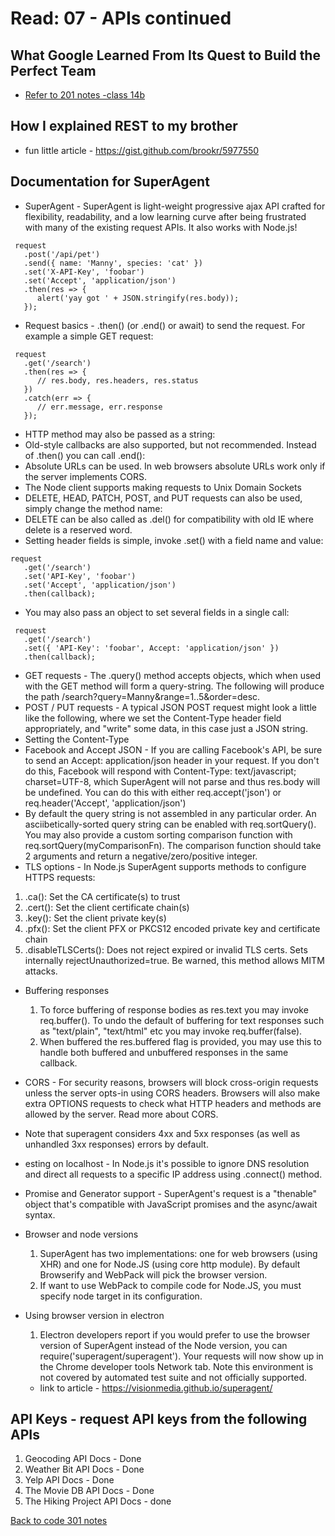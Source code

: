# Read: 07 - APIs continued

## What Google Learned From Its Quest to Build the Perfect Team

- [Refer to 201 notes -class 14b](201/class-14b.md)

## How I explained REST to my brother

- fun little article - https://gist.github.com/brookr/5977550

## Documentation for SuperAgent

- SuperAgent - SuperAgent is light-weight progressive ajax API crafted for flexibility, readability, and a low learning curve after being frustrated with many of the existing request APIs. It also works with Node.js!
```
 request
   .post('/api/pet')
   .send({ name: 'Manny', species: 'cat' })
   .set('X-API-Key', 'foobar')
   .set('Accept', 'application/json')
   .then(res => {
      alert('yay got ' + JSON.stringify(res.body));
   });
```

   - Request basics - .then() (or .end() or await) to send the request. For example a simple GET request:

```
 request
   .get('/search')
   .then(res => {
      // res.body, res.headers, res.status
   })
   .catch(err => {
      // err.message, err.response
   });
   ```

- HTTP method may also be passed as a string:
- Old-style callbacks are also supported, but not recommended. Instead of .then() you can call .end():
- Absolute URLs can be used. In web browsers absolute URLs work only if the server implements CORS.
- The Node client supports making requests to Unix Domain Sockets
- DELETE, HEAD, PATCH, POST, and PUT requests can also be used, simply change the method name:
- DELETE can be also called as .del() for compatibility with old IE where delete is a reserved word.
- Setting header fields is simple, invoke .set() with a field name and value:
```
request
   .get('/search')
   .set('API-Key', 'foobar')
   .set('Accept', 'application/json')
   .then(callback);
```
- You may also pass an object to set several fields in a single call:
```
 request
   .get('/search')
   .set({ 'API-Key': 'foobar', Accept: 'application/json' })
   .then(callback);
```
- GET requests - The .query() method accepts objects, which when used with the GET method will form a query-string. The following will produce the path /search?query=Manny&range=1..5&order=desc.
- POST / PUT requests - A typical JSON POST request might look a little like the following, where we set the Content-Type header field appropriately, and "write" some data, in this case just a JSON string.
- Setting the Content-Type
- Facebook and Accept JSON - If you are calling Facebook's API, be sure to send an Accept: application/json header in your request. If you don't do this, Facebook will respond with Content-Type: text/javascript; charset=UTF-8, which SuperAgent will not parse and thus res.body will be undefined. You can do this with either req.accept('json') or req.header('Accept', 'application/json')
- By default the query string is not assembled in any particular order. An asciibetically-sorted query string can be enabled with req.sortQuery(). You may also provide a custom sorting comparison function with req.sortQuery(myComparisonFn). The comparison function should take 2 arguments and return a negative/zero/positive integer.
 - TLS options - In Node.js SuperAgent supports methods to configure HTTPS requests:
  1. .ca(): Set the CA certificate(s) to trust
  1. .cert(): Set the client certificate chain(s)
  1. .key(): Set the client private key(s)
  1. .pfx(): Set the client PFX or PKCS12 encoded private key and certificate chain
  1. .disableTLSCerts(): Does not reject expired or invalid TLS certs. Sets internally rejectUnauthorized=true. Be warned, this method allows MITM attacks.
  - Buffering responses
    1. To force buffering of response bodies as res.text you may invoke req.buffer(). To undo the default of buffering for text responses such as "text/plain", "text/html" etc you may invoke req.buffer(false).
      1. When buffered the res.buffered flag is provided, you may use this to handle both buffered and unbuffered responses in the same callback.
- CORS - For security reasons, browsers will block cross-origin requests unless the server opts-in using CORS headers. Browsers will also make extra OPTIONS requests to check what HTTP headers and methods are allowed by the server. Read more about CORS.
- Note that superagent considers 4xx and 5xx responses (as well as unhandled 3xx responses) errors by default.
- esting on localhost - In Node.js it's possible to ignore DNS resolution and direct all requests to a specific IP address using .connect() method.
- Promise and Generator support - SuperAgent's request is a "thenable" object that's compatible with JavaScript promises and the async/await syntax.
- Browser and node versions
  1. SuperAgent has two implementations: one for web browsers (using XHR) and one for Node.JS (using core http module). By default Browserify and WebPack will pick the browser version.
  1. If want to use WebPack to compile code for Node.JS, you must specify node target in its configuration.
- Using browser version in electron
  1. Electron developers report if you would prefer to use the browser version of SuperAgent instead of the Node version, you can require('superagent/superagent'). Your requests will now show up in the Chrome developer tools Network tab. Note this environment is not covered by automated test suite and not officially supported.

  - link to article - https://visionmedia.github.io/superagent/



  

## API Keys - request API keys from the following APIs

1. Geocoding API Docs - Done
1. Weather Bit API Docs - Done
1. Yelp API Docs - Done
1. The Movie DB API Docs - Done
1. The Hiking Project API Docs - done

[Back to code 301 notes](../301.md)
